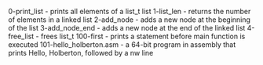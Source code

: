 0-print_list - prints all elements of a list_t list
1-list_len - returns the number of elements in a linked list
2-add_node - adds a new node at the beginning of the list
3-add_node_end - adds a new node at the end of the linked list
4-free_list - frees list_t
100-first - prints a statement before main function is executed
101-hello_holberton.asm - a 64-bit program in assembly that prints Hello, Holberton, followed by a nw line
